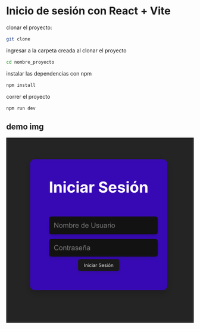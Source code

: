 # Inicio de sesión con React + Vite
clonar el proyecto:
```bash
git clone
```
ingresar a la carpeta creada al clonar el proyecto
```bash
cd nombre_proyecto
```
instalar las dependencias con npm 
```bash
npm install 
````
correr el proyecto 
```bash
npm run dev 
```

## demo img 
<img src="./src/assets/sesion.png" />

